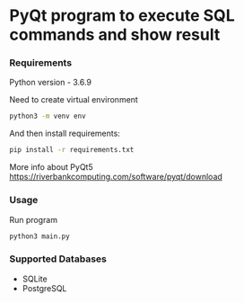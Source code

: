 # PyQt program to execute SQL commands and show result

### Requirements
Python version - 3.6.9

Need to create virtual environment
```bash
python3 -m venv env
```

And then install requirements:
```bash
pip install -r requirements.txt
```
More info about PyQt5
https://riverbankcomputing.com/software/pyqt/download


### Usage

Run program

```bash
python3 main.py
```

### Supported Databases

* SQLite
* PostgreSQL
